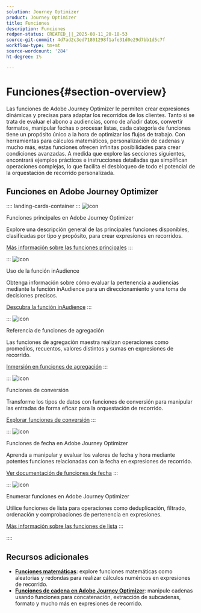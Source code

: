 ```yaml
---
solution: Journey Optimizer
product: Journey Optimizer
title: Funciones
description: Funciones
redpen-status: CREATED_||_2025-08-11_20-18-53
source-git-commit: 4d7ad2c3ed71801298f1afe31d0e29d7bb1d5c7f
workflow-type: tm+mt
source-wordcount: '284'
ht-degree: 1%

---
```



# Funciones{#section-overview}

Las funciones de Adobe Journey Optimizer le permiten crear expresiones dinámicas y precisas para adaptar los recorridos de los clientes. Tanto si se trata de evaluar el abono a audiencias, como de añadir datos, convertir formatos, manipular fechas o procesar listas, cada categoría de funciones tiene un propósito único a la hora de optimizar los flujos de trabajo. Con herramientas para cálculos matemáticos, personalización de cadenas y mucho más, estas funciones ofrecen infinitas posibilidades para crear condiciones avanzadas. A medida que explore las secciones siguientes, encontrará ejemplos prácticos e instrucciones detalladas que simplifican operaciones complejas, lo que facilita el desbloqueo de todo el potencial de la orquestación de recorrido personalizada.

## Funciones en Adobe Journey Optimizer

:::: landing-cards-container
:::
![icon](https://cdn.experienceleague.adobe.com/icons/code-branch.svg)

Funciones principales en Adobe Journey Optimizer

Explore una descripción general de las principales funciones disponibles, clasificadas por tipo y propósito, para crear expresiones en recorridos.

[Más información sobre las funciones principales](../using/building-journeys/expression/functions.md)
:::

:::
![icon](https://cdn.experienceleague.adobe.com/icons/bullseye.svg)

Uso de la función inAudience

Obtenga información sobre cómo evaluar la pertenencia a audiencias mediante la función inAudience para un direccionamiento y una toma de decisiones precisos.

[Descubra la función inAudience](../using/building-journeys/functions/functioninaudience.md)
:::

:::
![icon](https://cdn.experienceleague.adobe.com/icons/chart-line.svg)

Referencia de funciones de agregación

Las funciones de agregación maestra realizan operaciones como promedios, recuentos, valores distintos y sumas en expresiones de recorrido.

[Inmersión en funciones de agregación](aggregation-landing-page.md)
:::

:::
![icon](https://cdn.experienceleague.adobe.com/icons/exchange-alt.svg)

Funciones de conversión

Transforme los tipos de datos con funciones de conversión para manipular las entradas de forma eficaz para la orquestación de recorrido.

[Explorar funciones de conversión](conversion-landing-page.md)
:::

:::
![icon](https://cdn.experienceleague.adobe.com/icons/calendar-alt.svg)

Funciones de fecha en Adobe Journey Optimizer

Aprenda a manipular y evaluar los valores de fecha y hora mediante potentes funciones relacionadas con la fecha en expresiones de recorrido.

[Ver documentación de funciones de fecha](date-landing-page.md)
:::

:::
![icon](https://cdn.experienceleague.adobe.com/icons/list-check.svg)

Enumerar funciones en Adobe Journey Optimizer

Utilice funciones de lista para operaciones como deduplicación, filtrado, ordenación y comprobaciones de pertenencia en expresiones.

[Más información sobre las funciones de lista](list-landing-page.md)
:::

::::


## Recursos adicionales

- **[Funciones matemáticas](math-landing-page.md)**: explore funciones matemáticas como aleatorias y redondas para realizar cálculos numéricos en expresiones de recorrido.
- **[Funciones de cadena en Adobe Journey Optimizer](string-landing-page.md)**: manipule cadenas usando funciones para concatenación, extracción de subcadenas, formato y mucho más en expresiones de recorrido.

